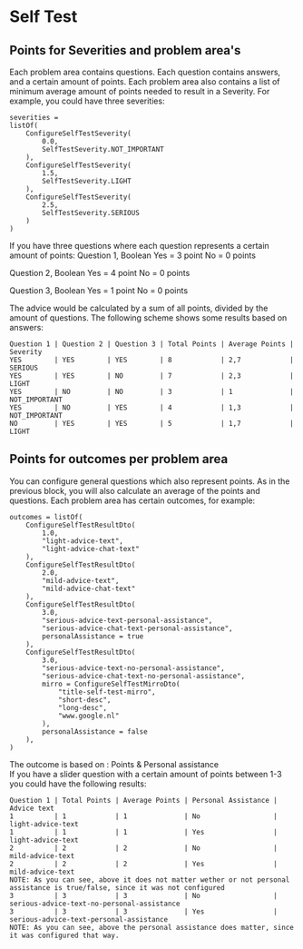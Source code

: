# Self Test

## Points for Severities and problem area's
Each problem area contains questions. Each question contains answers, and a certain amount of points.
Each problem area also contains a list of minimum average amount of points needed to result in a Severity.
For example, you could have three severities:
```
severities = 
listOf(
    ConfigureSelfTestSeverity(
        0.0,
        SelfTestSeverity.NOT_IMPORTANT
    ),
    ConfigureSelfTestSeverity(
        1.5,
        SelfTestSeverity.LIGHT
    ),
    ConfigureSelfTestSeverity(
        2.5,
        SelfTestSeverity.SERIOUS
    )
)
```

If you have three questions where each question represents a certain amount of points:
Question 1, Boolean 
Yes = 3 point
No = 0 points

Question 2, Boolean
Yes = 4 point
No = 0 points

Question 3, Boolean
Yes = 1 point
No = 0 points

The advice would be calculated by a sum of all points, divided by the amount of questions.
The following scheme shows some results based on answers:
```
Question 1 | Question 2 | Question 3 | Total Points | Average Points | Severity 
YES        | YES        | YES        | 8            | 2,7            | SERIOUS
YES        | YES        | NO         | 7            | 2,3            | LIGHT
YES        | NO         | NO         | 3            | 1              | NOT_IMPORTANT
YES        | NO         | YES        | 4            | 1,3            | NOT_IMPORTANT
NO         | YES        | YES        | 5            | 1,7            | LIGHT
```

## Points for outcomes per problem area
You can configure general questions which also represent points.
As in the previous block, you will also calculate an average of the points and questions.
Each problem area has certain outcomes, for example:
```
outcomes = listOf(
    ConfigureSelfTestResultDto(
        1.0,
        "light-advice-text",
        "light-advice-chat-text"
    ),
    ConfigureSelfTestResultDto(
        2.0,
        "mild-advice-text",
        "mild-advice-chat-text"
    ),
    ConfigureSelfTestResultDto(
        3.0,
        "serious-advice-text-personal-assistance",
        "serious-advice-chat-text-personal-assistance",
        personalAssistance = true
    ),
    ConfigureSelfTestResultDto(
        3.0,
        "serious-advice-text-no-personal-assistance",
        "serious-advice-chat-text-no-personal-assistance",
        mirro = ConfigureSelfTestMirroDto(
            "title-self-test-mirro",
            "short-desc",
            "long-desc",
            "www.google.nl"
        ),
        personalAssistance = false
    ),
)
```
The outcome is based on : Points & Personal assistance  
If you have a slider question with a certain amount of points between 1-3 you could have the following results:
```
Question 1 | Total Points | Average Points | Personal Assistance | Advice text 
1          | 1            | 1              | No                  | light-advice-text
1          | 1            | 1              | Yes                 | light-advice-text
2          | 2            | 2              | No                  | mild-advice-text
2          | 2            | 2              | Yes                 | mild-advice-text
NOTE: As you can see, above it does not matter wether or not personal assistance is true/false, since it was not configured
3          | 3            | 3              | No                  | serious-advice-text-no-personal-assistance
3          | 3            | 3              | Yes                 | serious-advice-text-personal-assistance
NOTE: As you can see, above the personal assistance does matter, since it was configured that way.
```